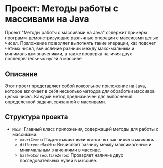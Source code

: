 # Проект: Методы работы с массивами на Java

Проект "Методы работы с массивами на Java" содержит примеры программ, демонстрирующие различные операции с массивами целых чисел. Приложение позволяет выполнять такие операции, как подсчет четных чисел, вычисление разницы между максимальным и минимальным значениями, а также проверка наличия двух последовательных нулей в массиве.

## Описание

Этот проект представляет собой консольное приложение на Java, которое включает в себя несколько методов для обработки массивов целых чисел. Каждый метод предназначен для выполнения определенной задачи, связанной с массивами.

## Структура проекта

- `Main`: Главный класс приложения, содержащий методы для работы с массивами.
    - `countEvens`: Подсчитывает количество четных чисел в массиве.
    - `differenceMaxMin`: Вычисляет разницу между максимальным и минимальным значениями в массиве.
    - `hasTwoConsecutiveZeros`: Проверяет наличие двух последовательных нулей в массиве.
